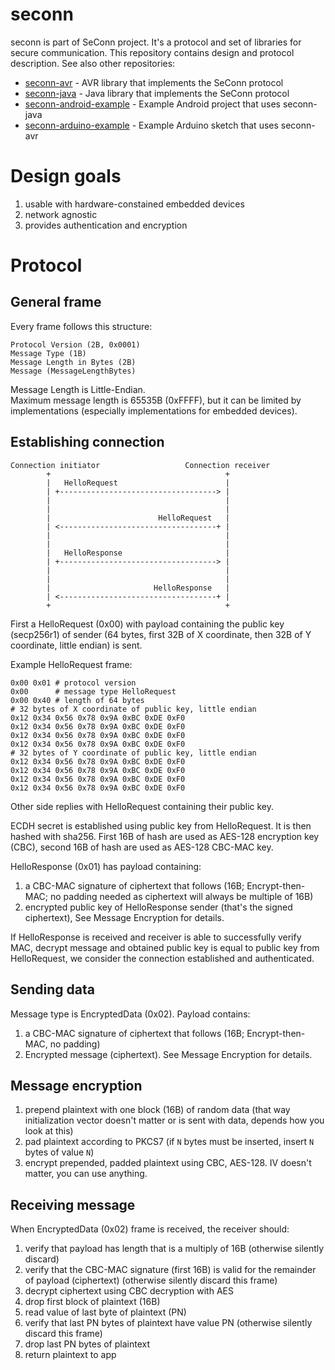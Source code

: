 seconn
===========

seconn is part of SeConn project. It's a protocol and set of libraries for secure communication. This repository contains design and protocol description. See also other repositories:

* [seconn-avr](https://github.com/kacperzuk/seconn-avr) - AVR library that implements the SeConn protocol
* [seconn-java](https://github.com/kacperzuk/seconn-java) - Java library that implements the SeConn protocol
* [seconn-android-example](https://github.com/kacperzuk/seconn-android-example) - Example Android project that uses seconn-java
* [seconn-arduino-example](https://github.com/kacperzuk/seconn-arduino-example) - Example Arduino sketch that uses seconn-avr

Design goals
============

1. usable with hardware-constained embedded devices
2. network agnostic
3. provides authentication and encryption

Protocol
====

General frame
-----

Every frame follows this structure:

```
Protocol Version (2B, 0x0001)
Message Type (1B)
Message Length in Bytes (2B)
Message (MessageLengthBytes)
```

Message Length is Little-Endian.  
Maximum message length is 65535B (0xFFFF), but it can be limited by implementations (especially implementations for embedded devices).

Establishing connection
-----

```
Connection initiator                   Connection receiver
        +                                       +
        |   HelloRequest                        |
        | +-----------------------------------> |
        |                                       |
        |                                       |
        |                        HelloRequest   |
        | <-----------------------------------+ |
        |                                       |
        |                                       |
        |   HelloResponse                       |
        | +-----------------------------------> |
        |                                       |
        |                                       |
        |                       HelloResponse   |
        | <-----------------------------------+ |
        +                                       +
```

First a HelloRequest (0x00) with payload containing the public key (secp256r1) of sender (64 bytes, first 32B of X coordinate, then 32B of Y coordinate, little endian) is sent.

Example HelloRequest frame:

```
0x00 0x01 # protocol version
0x00      # message type HelloRequest
0x00 0x40 # length of 64 bytes
# 32 bytes of X coordinate of public key, little endian
0x12 0x34 0x56 0x78 0x9A 0xBC 0xDE 0xF0
0x12 0x34 0x56 0x78 0x9A 0xBC 0xDE 0xF0
0x12 0x34 0x56 0x78 0x9A 0xBC 0xDE 0xF0
0x12 0x34 0x56 0x78 0x9A 0xBC 0xDE 0xF0
# 32 bytes of Y coordinate of public key, little endian
0x12 0x34 0x56 0x78 0x9A 0xBC 0xDE 0xF0
0x12 0x34 0x56 0x78 0x9A 0xBC 0xDE 0xF0
0x12 0x34 0x56 0x78 0x9A 0xBC 0xDE 0xF0
0x12 0x34 0x56 0x78 0x9A 0xBC 0xDE 0xF0
```

Other side replies with HelloRequest containing their public key.

ECDH secret is established using public key from HelloRequest. It is then hashed with sha256. First 16B of hash are used as AES-128 encryption key (CBC), second 16B of hash are used as AES-128 CBC-MAC key.

HelloResponse (0x01) has payload containing:

1. a CBC-MAC signature of ciphertext that follows (16B; Encrypt-then-MAC; no padding needed as ciphertext will always be multiple of 16B)
2. encrypted public key of HelloResponse sender (that's the signed ciphertext), See Message Encryption for details.

If HelloResponse is received and receiver is able to successfully verify MAC, decrypt message and obtained public key is equal to public key from HelloRequest, we consider the connection established and authenticated.

Sending data
----

Message type is EncryptedData (0x02). Payload contains:

1. a CBC-MAC signature of ciphertext that follows (16B; Encrypt-then-MAC, no padding)
2. Encrypted message (ciphertext). See Message Encryption for details.

Message encryption
----

1. prepend plaintext with one block (16B) of random data (that way initialization vector doesn't matter or is sent with data, depends how you look at this)
2. pad plaintext according to PKCS7 (if `N` bytes must be inserted, insert `N` bytes of value `N`)
3. encrypt prepended, padded plaintext using CBC, AES-128. IV doesn't matter, you can use anything.

Receiving message
----

When EncryptedData (0x02) frame is received, the receiver should:

1. verify that payload has length that is a multiply of 16B (otherwise silently discard)
1. verify that the CBC-MAC signature (first 16B) is valid for the remainder of payload (ciphertext) (otherwise silently discard this frame)
2. decrypt ciphertext using CBC decryption with AES
3. drop first block of plaintext (16B)
4. read value of last byte of plaintext (PN)
5. verify that last PN bytes of plaintext have value PN (otherwise silently discard this frame)
6. drop last PN bytes of plaintext
7. return plaintext to app
